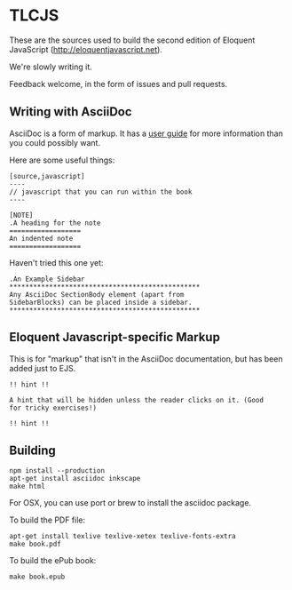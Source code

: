 # TLCJS

These are the sources used to build the second edition of Eloquent
JavaScript (http://eloquentjavascript.net).

We're slowly writing it.

Feedback welcome, in the form of issues and pull requests.

## Writing with AsciiDoc

AsciiDoc is a form of markup. It has a [user guide](http://asciidoc.org/userguide.html) for more 
information than you could possibly want.

Here are some useful things:

```
[source,javascript]
----
// javascript that you can run within the book
----
```

```
[NOTE]
.A heading for the note
==================
An indented note
==================
```

Haven't tried this one yet:

```
.An Example Sidebar
************************************************
Any AsciiDoc SectionBody element (apart from
SidebarBlocks) can be placed inside a sidebar.
************************************************
```

## Eloquent Javascript-specific Markup

This is for "markup" that isn't in the AsciiDoc documentation, but 
has been added just to EJS.

```
!! hint !!

A hint that will be hidden unless the reader clicks on it. (Good 
for tricky exercises!)

!! hint !!
```

## Building

    npm install --production
    apt-get install asciidoc inkscape
    make html

For OSX, you can use port or brew to install the asciidoc package.

To build the PDF file:

    apt-get install texlive texlive-xetex texlive-fonts-extra
    make book.pdf

To build the ePub book:

    make book.epub
